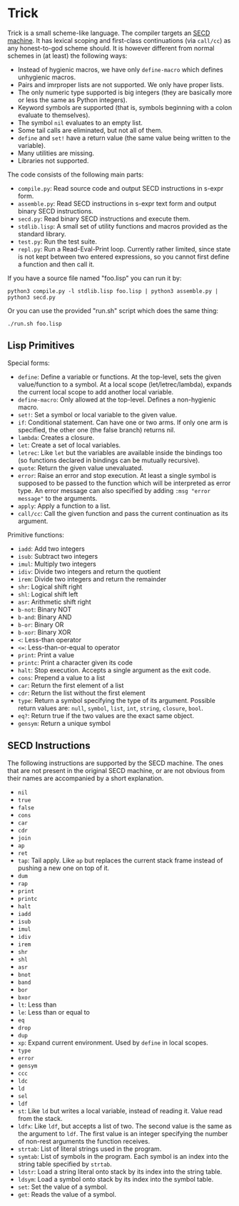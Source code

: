 # Trick

Trick is a small scheme-like language. The compiler targets an [SECD
machine][1]. It has lexical scoping and first-class continuations (via
`call/cc`) as any honest-to-god scheme should. It is however different from
normal schemes in (at least) the following ways:

 - Instead of hygienic macros, we have only `define-macro` which defines
   unhygienic macros.
 - Pairs and imrproper lists are not supported. We only have proper lists.
 - The only numeric type supported is big integers (they are basically more or
   less the same as Python integers).
 - Keyword symbols are supported (that is, symbols beginning with a colon
   evaluate to themselves).
 - The symbol `nil` evaluates to an empty list.
 - Some tail calls are eliminated, but not all of them.
 - `define` and `set!` have a return value (the same value being written to the
   variable).
 - Many utilities are missing.
 - Libraries not supported.

The code consists of the following main parts:

 - `compile.py`: Read source code and output SECD instructions in s-expr form.
 - `assemble.py`: Read SECD instructions in s-expr text form and output binary
   SECD instructions.
 - `secd.py`: Read binary SECD instructions and execute them.
 - `stdlib.lisp`: A small set of utility functions and macros provided as the
   standard library.
 - `test.py`: Run the test suite.
 - `repl.py`: Run a Read-Eval-Print loop. Currently rather limited, since state
   is not kept between two entered expressions, so you cannot first define a
   function and then call it.
   
If you have a source file named "foo.lisp" you can run it by:

    python3 compile.py -l stdlib.lisp foo.lisp | python3 assemble.py | python3 secd.py
    
Or you can use the provided "run.sh" script which does the same thing:

    ./run.sh foo.lisp

## Lisp Primitives

Special forms:

 - `define`: Define a variable or functions. At the top-level, sets the given
   value/function to a symbol. At a local scope (let/letrec/lambda), expands the
   current local scope to add another local variable.
 - `define-macro`: Only allowed at the top-level. Defines a non-hygienic macro.
 - `set!`: Set a symbol or local variable to the given value.
 - `if`: Conditional statement. Can have one or two arms. If only one arm is
   specified, the other one (the false branch) returns nil.
 - `lambda`: Creates a closure.
 - `let`: Create a set of local variables.
 - `letrec`: Like `let` but the variables are available inside the bindings too
   (so functions declared in bindings can be mutually recursive).
 - `quote`: Return the given value unevaluated.
 - `error`: Raise an error and stop execution. At least a single symbol is
   supposed to be passed to the function which will be interpreted as error
   type. An error message can also specified by adding `:msg "error message"` to
   the arguments.
 - `apply`: Apply a function to a list.
 - `call/cc`: Call the given function and pass the current continuation as its
   argument.

Primitive functions:

 - `iadd`: Add two integers
 - `isub`: Subtract two integers
 - `imul`: Multiply two integers
 - `idiv`: Divide two integers and return the quotient
 - `irem`: Divide two integers and return the remainder
 - `shr`: Logical shift right
 - `shl`: Logical shift left
 - `asr`: Arithmetic shift right
 - `b-not`: Binary NOT
 - `b-and`: Binary AND
 - `b-or`: Binary OR
 - `b-xor`: Binary XOR
 - `<`: Less-than operator
 - `<=`: Less-than-or-equal to operator
 - `print`: Print a value
 - `printc`: Print a character given its code
 - `halt`: Stop execution. Accepts a single argument as the exit code.
 - `cons`: Prepend a value to a list
 - `car`: Return the first element of a list
 - `cdr`: Return the list without the first element
 - `type`: Return a symbol specifying the type of its argument. Possible return
   values are: `null`, `symbol`, `list`, `int`, `string`, `closure`, `bool`.
 - `eq?`: Return true if the two values are the exact same object.
 - `gensym`: Return a unique symbol

## SECD Instructions

The following instructions are supported by the SECD machine. The ones that are not present in the original SECD machine, or are not obvious from their names are accompanied by a short explanation.

 - `nil`
 - `true`
 - `false`
 - `cons`
 - `car`
 - `cdr`
 - `join`
 - `ap`
 - `ret`
 - `tap`: Tail apply. Like `ap` but replaces the current stack frame instead of
   pushing a new one on top of it.
 - `dum`
 - `rap`
 - `print`
 - `printc`
 - `halt`
 - `iadd`
 - `isub`
 - `imul`
 - `idiv`
 - `irem`
 - `shr`
 - `shl`
 - `asr`
 - `bnot`
 - `band`
 - `bor`
 - `bxor`
 - `lt`: Less than
 - `le`: Less than or equal to
 - `eq`
 - `drop`
 - `dup`
 - `xp`: Expand current environment. Used by `define` in local scopes.
 - `type`
 - `error`
 - `gensym`
 - `ccc`
 - `ldc`
 - `ld`
 - `sel`
 - `ldf`
 - `st`: Like `ld` but writes a local variable, instead of reading it. Value
   read from the stack.
 - `ldfx`: Like `ldf`, but accepts a list of two. The second value is the same
   as the argument to `ldf`. The first value is an integer specifying the number
   of non-rest arguments the function receives.
 - `strtab`: List of literal strings used in the program.
 - `symtab`: List of symbols in the program. Each symbol is an index into the
   string table specified by `strtab`.
 - `ldstr`: Load a string literal onto stack by its index into the string table.
 - `ldsym`: Load a symbol onto stack by its index into the symbol table.
 - `set`: Set the value of a symbol.
 - `get`: Reads the value of a symbol.

[1]: https://en.wikipedia.org/wiki/SECD_machine
